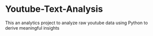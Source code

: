 # Youtube-Text-Analysis
This an analytics project to analyze raw youtube data using Python to derive meaningful insights
